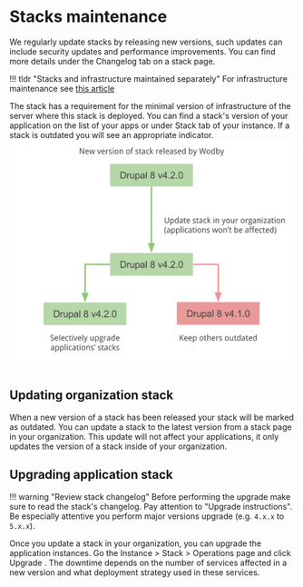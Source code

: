 # Stacks maintenance

We regularly update stacks by releasing new versions, such updates can include security updates and performance improvements. You can find more details under the Changelog tab on a stack page.

!!! tldr "Stacks and infrastructure maintained separately"
    For infrastructure maintenance see [this article](../infrastructure/maintenance.md) 

The stack has a requirement for the minimal version of infrastructure of the server where this stack is deployed. You can find a stack's version of your application on the list of your apps or under Stack tab of your instance. If a stack is outdated you will see an appropriate indicator.
​
![](../assets/stack-upgrade.png)​
​
## Updating organization stack

When a new version of a stack has been released your stack will be marked as outdated. You can update a stack to the latest version from a stack page in your organization. This update will not affect your applications, it only updates the version of a stack inside of your organization.

## Upgrading application stack

!!! warning "Review stack changelog"
    Before performing the upgrade make sure to read the stack's changelog. Pay attention to "Upgrade instructions". Be especially attentive you perform major versions upgrade (e.g. `4.x.x` to `5.x.x`).

Once you update a stack in your organization, you can upgrade the application instances. Go the Instance > Stack > Operations page and click Upgrade . The downtime depends on the number of services affected in a new version and what deployment strategy used in these services.
